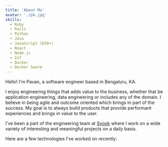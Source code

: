 ```yaml
---
title: 'About Me'
avatar: './pk.jpg'
skills:
  - Ruby
  - Rails
  - Python
  - Java
  - JavaScript (ES6+)
  - React
  - Node.js
  - IoT
  - Docker
  - Docker Swarm
---
```


Hello! I'm Pavan, a software engineer based in Bengaluru, KA.

I enjoy engineering things that adds value to the business, whether that be application engineering, data engineering or includes any of the domain. I believe in being agile and outcome oriented which brings in part of the success. My goal is to always build products that provide performant experiences and brings in value to the user.

I've been a part of the engineering team at [Syook](https://www.syook.com/) where I work on a wide variety of interesting and meaningful projects on a daily basis.

Here are a few technologies I've worked on recently:
